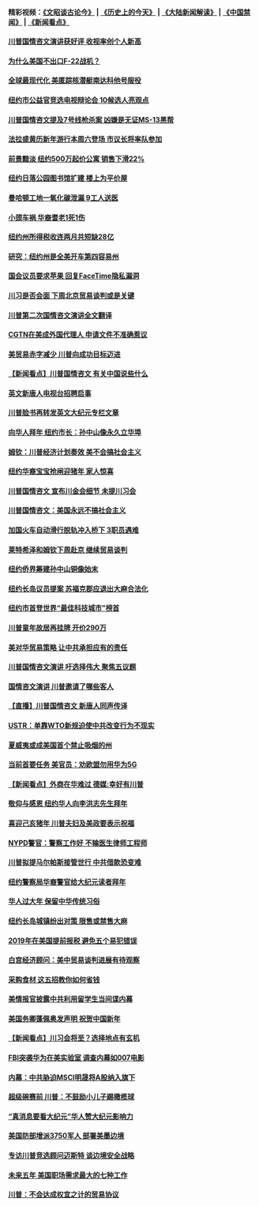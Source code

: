 #### 精彩视频：[《文昭谈古论今》](http://45.32.25.56/wenzhao) | [《历史上的今天》](http://45.32.25.56/today-in-history) | [《大陆新闻解读》](http://45.32.25.56/ntdtv-comedy) | [《中国禁闻》](http://45.32.25.56/ntdtv-news) | [《新闻看点》](http://45.32.25.56/news-insight) 

 #### [川普国情咨文演讲获好评 收视率创个人新高](../pages/nsc412/n11029891.md?t=02071533) 

#### [为什么美国不出口F-22战机？](../pages/nsc412/n11030207.md?t=02071533) 

#### [全球最现代化 美匿踪核潜艇南达科他号服役](../pages/nsc412/n11029826.md?t=02071533) 

#### [纽约市公益官竞选电视辩论会  10候选人亮观点](../pages/nsc412/n11029725.md?t=02071533) 

#### [川普国情咨文提及7号线枪杀案   凶嫌是无证MS-13黑帮](../pages/nsc412/n11029767.md?t=02071533) 

#### [法拉盛黄历新年游行本周六登场 市议长将率队参加](../pages/nsc412/n11029736.md?t=02071533) 

#### [前景黯淡 纽约500万起价公寓 销售下滑22%](../pages/nsc412/n11029779.md?t=02071533) 

#### [纽约日落公园图书馆扩建 楼上为平价屋](../pages/nsc412/n11029748.md?t=02071533) 

#### [曼哈顿工地一氧化碳泄漏 9工人送医](../pages/nsc412/n11029751.md?t=02071533) 

#### [小颈车祸 华裔耆老1死1伤](../pages/nsc412/n11029764.md?t=02071533) 

#### [纽约州所得税收连两月共短缺28亿](../pages/nsc412/n11029773.md?t=02071533) 

#### [研究：纽约州是全美开车第四容易州](../pages/nsc412/n11029776.md?t=02071533) 

#### [国会议员要求苹果 回复FaceTime隐私漏洞](../pages/nsc412/n11029731.md?t=02071533) 

#### [川习是否会面 下周北京贸易谈判或是关键](../pages/nsc412/n11029173.md?t=02071533) 

#### [川普第二次国情咨文演讲全文翻译](../pages/nsc412/n11029266.md?t=02071533) 

#### [CGTN在美成外国代理人 申请文件不准确惹议](../pages/nsc412/n11028976.md?t=02071533) 

#### [美贸易赤字减少 川普向成功目标迈进](../pages/nsc412/n11028907.md?t=02071533) 

#### [【新闻看点】川普国情咨文 有关中国说些什么](../pages/nsc412/n11028748.md?t=02071533) 

#### [英文新唐人电视台招聘启事](../pages/nsc412/n11028817.md?t=02071533) 

#### [川普脸书再转发英文大纪元专栏文章](../pages/nsc412/n11028719.md?t=02071533) 

#### [向华人拜年 纽约市长：孙中山像永久立华埠](../pages/nsc412/n11027112.md?t=02071533) 

#### [姆钦：川普经济计划奏效 美不会搞社会主义](../pages/nsc412/n11028626.md?t=02071533) 

#### [纽约华裔宝宝抢闸迎猪年 家人惊喜](../pages/nsc412/n11027120.md?t=02071533) 

#### [川普国情咨文 宣布川金会细节 未提川习会](../pages/nsc412/n11027745.md?t=02071533) 

#### [川普国情咨文：美国永远不搞社会主义](../pages/nsc412/n11027086.md?t=02071533) 

#### [加国火车自动滑行脱轨冲入桥下 3职员遇难](../pages/nsc412/n11027459.md?t=02071533) 

#### [莱特希泽和姆钦下周赴京 继续贸易谈判](../pages/nsc412/n11026983.md?t=02071533) 

#### [纽约侨界筹建孙中山铜像始末](../pages/nsc412/n11027107.md?t=02071533) 

#### [纽约长岛议员提案 苏福克郡应退出大麻合法化](../pages/nsc412/n11027300.md?t=02071533) 

#### [纽约市首登世界“最佳科技城市”榜首](../pages/nsc412/n11027125.md?t=02071533) 

#### [川普童年故居再挂牌   开价290万](../pages/nsc412/n11027287.md?t=02071533) 

#### [美对华贸易策略 让中共承担应有的责任](../pages/nsc412/n11026533.md?t=02071533) 

#### [川普国情咨文演讲 吁选择伟大 聚焦五议题](../pages/nsc412/n11026232.md?t=02071533) 

#### [国情咨文演讲 川普邀请了哪些客人](../pages/nsc412/n11027007.md?t=02071533) 

#### [【直播】川普国情咨文 新唐人同声传译](../pages/nsc412/n11024217.md?t=02071533) 

#### [USTR：单靠WTO新规迫使中共改变行为不现实](../pages/nsc412/n11026504.md?t=02071533) 

#### [夏威夷或成美国首个禁止吸烟的州](../pages/nsc412/n11026434.md?t=02071533) 

#### [当前首要任务 美官员：劝欧盟勿用华为5G](../pages/nsc412/n11026496.md?t=02071533) 

#### [【新闻看点】外商在华难过 德媒:幸好有川普](../pages/nsc412/n11026253.md?t=02071533) 

#### [敬仰与感恩 纽约华人向李洪志先生拜年](../pages/nsc412/n11022605.md?t=02071533) 

#### [喜迎己亥猪年 川普夫妇及美政要表示祝福](../pages/nsc412/n11026157.md?t=02071533) 

#### [NYPD警官：警察工作好 不输医生律师工程师](../pages/nsc412/n11025353.md?t=02071533) 

#### [川普拟提马尔帕斯接管世行 中共借款恐变难](../pages/nsc412/n11025872.md?t=02071533) 

#### [纽约警察局华裔警官给大纪元读者拜年](../pages/nsc412/n11025375.md?t=02071533) 

#### [华人过大年 保留中华传统习俗](../pages/nsc412/n11025344.md?t=02071533) 

#### [纽约长岛城镇纷出对策 限售或禁售大麻](../pages/nsc412/n11025337.md?t=02071533) 

#### [2019年在美国提前报税 避免五个易犯错误](../pages/nsc412/n11024421.md?t=02071533) 

#### [白宫经济顾问：美中贸易谈判进展有待观察](../pages/nsc412/n11024700.md?t=02071533) 

#### [采购食材 这五招教你如何省钱](../pages/nsc412/n11024437.md?t=02071533) 

#### [美情报官披露中共利用留学生当间谍内幕](../pages/nsc412/n11024449.md?t=02071533) 

#### [美国务卿蓬佩奥发声明 祝贺中国新年](../pages/nsc412/n11024590.md?t=02071533) 

#### [【新闻看点】川习会将至？选择地点有玄机](../pages/nsc412/n11024283.md?t=02071533) 

#### [FBI突袭华为在美实验室 调查内幕如007电影](../pages/nsc412/n11024318.md?t=02071533) 

#### [内幕：中共胁迫MSCI明晟将A股纳入旗下](../pages/nsc412/n11024175.md?t=02071533) 

#### [超级碗赛前 川普：不鼓励小儿子踢橄榄球](../pages/nsc412/n11023993.md?t=02071533) 

#### [“真消息要看大纪元”华人赞大纪元影响力](../pages/nsc412/n11019162.md?t=02071533) 

#### [美国防部增派3750军人 部署美墨边境](../pages/nsc412/n11023230.md?t=02071533) 

#### [专访川普竞选顾问迈斯特 谈边境安全战略](../pages/nsc412/n11022555.md?t=02071533) 

#### [未来五年 美国职场需求最大的七种工作](../pages/nsc412/n11017088.md?t=02071533) 

#### [川普：不会达成权宜之计的贸易协议](../pages/nsc412/n11022486.md?t=02071533) 

